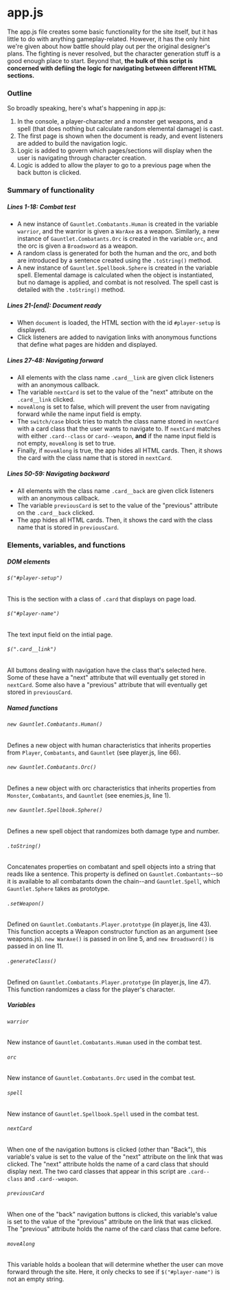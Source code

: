 # app.js

The app.js file creates some basic functionality for the site itself, but it has little to do with anything gameplay-related. However, it has the only hint we're given about how battle should play out per the original designer's plans. The fighting is never resolved, but the character generation stuff is a good enough place to start. Beyond that, **the bulk of this script is concerned with defiing the logic for navigating between different HTML sections.**

### Outline
So broadly speaking, here's what's happening in app.js:
  1. In the console, a player-character and a monster get weapons, and a spell (that does nothing but calculate random elemental damage) is cast.
  2. The first page is shown when the document is ready, and event listeners are added to build the navigation logic.
  3. Logic is added to govern which pages/sections will display when the user is navigating through character creation.
  4. Logic is added to allow the player to go to a previous page when the back button is clicked.

### Summary of functionality
##### Lines 1-18: Combat test
  * A new instance of `Gauntlet.Combatants.Human` is created in the variable `warrior`, and the warrior is given a `WarAxe` as a weapon. Similarly, a new instance of `Gauntlet.Combatants.Orc` is created in the variable `orc`, and the orc is given a `Broadsword` as a weapon.
  * A random class is generated for both the human and the orc, and both are introduced by a sentence created using the `.toString()` method.
  * A new instance of `Gauntlet.Spellbook.Sphere` is created in the variable spell. Elemental damage is calculated when the object is instantiated, but no damage is applied, and combat is not resolved. The spell cast is detailed with the `.toString()` method.

##### Lines 21-[end]: Document ready
  * When `document` is loaded, the HTML section with the id `#player-setup` is displayed.
  * Click listeners are added to navigation links with anonymous functions that define what pages are hidden and displayed.

##### Lines 27-48: Navigating forward
  * All elements with the class name `.card__link` are given click listeners with an anonymous callback.
  * The variable `nextCard` is set to the value of the "next" attribute on the `.card__link` clicked.
  * `moveAlong` is set to false, which will prevent the user from navigating forward while the name input field is empty.
  * The `switch/case` block tries to match the class name stored in `nextCard` with a card class that the user wants to navigate to. If `nextCard` matches with either `.card--class` or `card--weapon`, **and** if the name input field is not empty, `moveAlong` is set to true.
  * Finally, if `moveAlong` is true, the app hides all HTML cards. Then, it shows the card with the class name that is stored in `nextCard`.

##### Lines 50-59: Navigating backward
  * All elements with the class name `.card__back` are given click listeners with an anonymous callback.
  * The variable `previousCard` is set to the value of the "previous" attribute on the `.card__back` clicked.
  * The app hides all HTML cards. Then, it shows the card with the class name that is stored in `previousCard`.

### Elements, variables, and functions
##### DOM elements
###### `$("#player-setup")`
This is the section with a class of `.card` that displays on page load.

###### `$("#player-name")`
The text input field on the intial page.

###### `$(".card__link")`
All buttons dealing with navigation have the class that's selected here. Some of these have a "next" attribute that will eventually get stored in `nextCard`. Some also have a "previous" attribute that will eventually get stored in `previousCard`.

##### Named functions
###### `new Gauntlet.Combatants.Human()`
Defines a new object with human characteristics that inherits properties from `Player`, `Combatants`, and `Gauntlet` (see player.js, line 66).

###### `new Gauntlet.Combatants.Orc()`
Defines a new object with orc characteristics that inherits properties from `Monster`, `Combatants`, and `Gauntlet` (see enemies.js, line 1).

###### `new Gauntlet.Spellbook.Sphere()`
Defines a new spell object that randomizes both damage type and number.

###### `.toString()`
Concatenates properties on combatant and spell objects into a string that reads like a sentence. This property is defined on `Gauntlet.Combantants`--so it is available to all combatants down the chain--and `Gauntlet.Spell`, which `Gauntlet.Sphere` takes as prototype.

###### `.setWeapon()`
Defined on `Gauntlet.Combatants.Player.prototype` (in player.js, line 43). This function accepts a Weapon constructor function as an argument (see weapons.js). `new WarAxe()` is passed in on line 5, and `new Broadsword()` is passed in on line 11.

###### `.generateClass()`
Defined on `Gauntlet.Combatants.Player.prototype` (in player.js, line 47). This function randomizes a class for the player's character.

##### Variables
###### `warrior`
New instance of `Gauntlet.Combatants.Human` used in the combat test.

###### `orc`
New instance of `Gauntlet.Combatants.Orc` used in the combat test.

###### `spell`
New instance of `Gauntlet.Spellbook.Spell` used in the combat test.

###### `nextCard`
When one of the navigation buttons is clicked (other than "Back"), this variable's value is set to the value of the "next" attribute on the link that was clicked. The "next" attribute holds the name of a card class that should display next. The two card classes that appear in this script are `.card--class` and `.card--weapon`.

###### `previousCard`
When one of the "back" navigation buttons is clicked, this variable's value is set to the value of the "previous" attribute on the link that was clicked. The "previous" attribute holds the name of the card class that came before.

###### `moveAlong`
This variable holds a boolean that will determine whether the user can move forward through the site. Here, it only checks to see if `$("#player-name")` is not an empty string.
